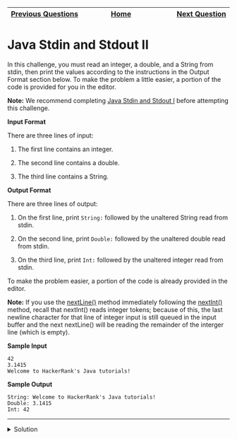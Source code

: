 | <img width=1000>[Previous Questions](https://github.com/Kevin-Lago/java-hackerrank-solutions/tree/main/src/introduction/java_if_else)</img> | <img width=1000>[Home](https://github.com/Kevin-Lago/java-hackerrank-solutions)</img> | <img width=1000>[Next Question](https://github.com/Kevin-Lago/java-hackerrank-solutions/tree/main/src/introduction/java_output_formatting)</img> |
|:---|:---:|---:|

# Java Stdin and Stdout II

In this challenge, you must read an integer, a double, and a String from stdin, then print the values according to the instructions in the Output Format section below. To make the problem a little easier, a portion of the code is provided for you in the editor.

__Note:__ We recommend completing [Java Stdin and Stdout I](https://www.hackerrank.com/challenges/java-stdin-and-stdout-1/problem?isFullScreen=true) before attempting this challenge.

__Input Format__

There are three lines of input:

1. The first line contains an integer.

2. The second line contains a double.

3. The third line contains a String.

__Output Format__

There are three lines of output:

1. On the first line, print ```String:``` followed by the unaltered String read from stdin.

2. On the second line, print ```Double:``` followed by the unaltered double read from stdin.

3. On the third line, print ```Int:``` followed by the unaltered integer read from stdin.

To make the problem easier, a portion of the code is already provided in the editor.

__Note:__ If you use the [nextLine()](https://docs.oracle.com/javase/8/docs/api/java/util/Scanner.html#nextLine--) method immediately following the [nextInt()](https://docs.oracle.com/javase/8/docs/api/java/util/Scanner.html#nextInt--) method, recall that nextInt() reads integer tokens; because of this, the last newline character for that line of integer input is still queued in the input buffer and the next nextLine() will be reading the remainder of the interger line (which is empty).

__Sample Input__

```
42
3.1415
Welcome to HackerRank's Java tutorials!
```

__Sample Output__

```
String: Welcome to HackerRank's Java tutorials!
Double: 3.1415
Int: 42
```

---

<details><summary>Solution</summary>
    
```java
public static void main(String[] args) {
    Scanner scan = new Scanner(System.in);
    int i = scan.nextInt();
    double d = scan.nextDouble();
    scan.nextLine();
    String s = scan.nextLine();

    System.out.println("String: " + s);
    System.out.println("Double: " + d);
    System.out.println("Int: " + i);
}
```
</details>
